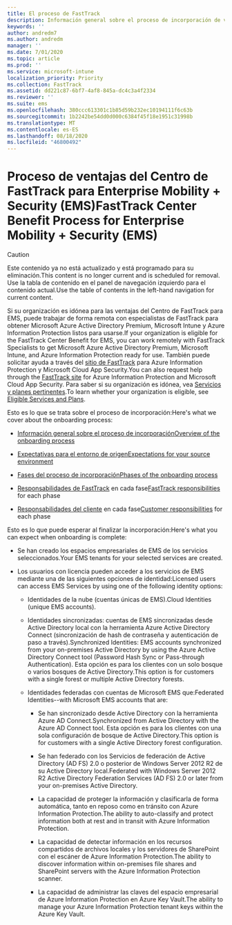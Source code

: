 ```yaml
---
title: El proceso de FastTrack
description: Información general sobre el proceso de incorporación de ventajas del Centro de FastTrack
keywords: ''
author: andredm7
ms.author: andredm
manager: ''
ms.date: 7/01/2020
ms.topic: article
ms.prod: ''
ms.service: microsoft-intune
localization_priority: Priority
ms.collection: FastTrack
ms.assetid: dd221c87-6bf7-4af8-845a-dc4c3a4f2334
ms.reviewer: ''
ms.suite: ems
ms.openlocfilehash: 380ccc613301c1b85d59b232ec10194111f6c63b
ms.sourcegitcommit: 1b2242be54dd0d000c6384f45f18e1951c31998b
ms.translationtype: MT
ms.contentlocale: es-ES
ms.lasthandoff: 08/18/2020
ms.locfileid: "46800492"
---
```

# <a name="fasttrack-center-benefit-process-for-enterprise-mobility--security-ems"></a><span data-ttu-id="4a633-103">Proceso de ventajas del Centro de FastTrack para Enterprise Mobility + Security (EMS)</span><span class="sxs-lookup"><span data-stu-id="4a633-103">FastTrack Center Benefit Process for Enterprise Mobility + Security (EMS)</span></span>

> [!CAUTION]
> <span data-ttu-id="4a633-104">Este contenido ya no está actualizado y está programado para su eliminación.</span><span class="sxs-lookup"><span data-stu-id="4a633-104">This content is no longer current and is scheduled for removal.</span></span> <span data-ttu-id="4a633-105">Use la tabla de contenido en el panel de navegación izquierdo para el contenido actual.</span><span class="sxs-lookup"><span data-stu-id="4a633-105">Use the table of contents in the left-hand navigation for current content.</span></span>

<span data-ttu-id="4a633-106">Si su organización es idónea para las ventajas del Centro de FastTrack para EMS, puede trabajar de forma remota con especialistas de FastTrack para obtener Microsoft Azure Active Directory Premium, Microsoft Intune y Azure Information Protection listos para usarse.</span><span class="sxs-lookup"><span data-stu-id="4a633-106">If your organization is eligible for the FastTrack Center Benefit for EMS, you can work remotely with FastTrack Specialists to get Microsoft Azure Active Directory Premium, Microsoft Intune, and Azure Information Protection ready for use.</span></span> <span data-ttu-id="4a633-107">También puede solicitar ayuda a través del [sitio de FastTrack](https://www.microsoft.com/fasttrack/microsoft-365/ems) para Azure Information Protection y Microsoft Cloud App Security.</span><span class="sxs-lookup"><span data-stu-id="4a633-107">You can also request help through the [FastTrack site](https://www.microsoft.com/fasttrack/microsoft-365/ems) for Azure Information Protection and Microsoft Cloud App Security.</span></span> <span data-ttu-id="4a633-108">Para saber si su organización es idónea, vea [Servicios y planes pertinentes](M365-eligible-services-and-plans.md).</span><span class="sxs-lookup"><span data-stu-id="4a633-108">To learn whether your organization is eligible, see [Eligible Services and Plans](M365-eligible-services-and-plans.md).</span></span>


<span data-ttu-id="4a633-109">Esto es lo que se trata sobre el proceso de incorporación:</span><span class="sxs-lookup"><span data-stu-id="4a633-109">Here's what we cover about the onboarding process:</span></span>

-   [<span data-ttu-id="4a633-110">Información general sobre el proceso de incorporación</span><span class="sxs-lookup"><span data-stu-id="4a633-110">Overview of the onboarding process</span></span>](EMS-fasttrack-benefit-overview.md)

-   [<span data-ttu-id="4a633-111">Expectativas para el entorno de origen</span><span class="sxs-lookup"><span data-stu-id="4a633-111">Expectations for your source environment</span></span>](EMS-source-environment-expectations.md)

-   [<span data-ttu-id="4a633-112">Fases del proceso de incorporación</span><span class="sxs-lookup"><span data-stu-id="4a633-112">Phases of the onboarding process</span></span>](EMS-onboarding-phases.md)

-   <span data-ttu-id="4a633-113">[Responsabilidades de FastTrack](EMS-fasttrack-responsibilities.md) en cada fase</span><span class="sxs-lookup"><span data-stu-id="4a633-113">[FastTrack responsibilities](EMS-fasttrack-responsibilities.md) for each phase</span></span>

-   <span data-ttu-id="4a633-114">[Responsabilidades del cliente](EMS-your-responsibilities.md) en cada fase</span><span class="sxs-lookup"><span data-stu-id="4a633-114">[Customer responsibilities](EMS-your-responsibilities.md) for each phase</span></span>

<span data-ttu-id="4a633-115">Esto es lo que puede esperar al finalizar la incorporación:</span><span class="sxs-lookup"><span data-stu-id="4a633-115">Here's what you can expect when onboarding is complete:</span></span>

-   <span data-ttu-id="4a633-116">Se han creado los espacios empresariales de EMS de los servicios seleccionados.</span><span class="sxs-lookup"><span data-stu-id="4a633-116">Your EMS tenants for your selected services are created.</span></span>

-   <span data-ttu-id="4a633-117">Los usuarios con licencia pueden acceder a los servicios de EMS mediante una de las siguientes opciones de identidad:</span><span class="sxs-lookup"><span data-stu-id="4a633-117">Licensed users can access EMS Services by using one of the following identity options:</span></span>

    -   <span data-ttu-id="4a633-118">Identidades de la nube (cuentas únicas de EMS).</span><span class="sxs-lookup"><span data-stu-id="4a633-118">Cloud Identities (unique EMS accounts).</span></span>

    -   <span data-ttu-id="4a633-119">Identidades sincronizadas: cuentas de EMS sincronizadas desde Active Directory local con la herramienta Azure Active Directory Connect (sincronización de hash de contraseña y autenticación de paso a través).</span><span class="sxs-lookup"><span data-stu-id="4a633-119">Synchronized Identities: EMS accounts synchronized from your on-premises Active Directory by using the Azure Active Directory Connect tool (Password Hash Sync or Pass-through Authentication).</span></span> <span data-ttu-id="4a633-120">Esta opción es para los clientes con un solo bosque o varios bosques de Active Directory.</span><span class="sxs-lookup"><span data-stu-id="4a633-120">This option is for customers with a single forest or multiple Active Directory forests.</span></span>

    -   <span data-ttu-id="4a633-121">Identidades federadas con cuentas de Microsoft EMS que:</span><span class="sxs-lookup"><span data-stu-id="4a633-121">Federated Identities--with Microsoft EMS accounts that are:</span></span>

        -   <span data-ttu-id="4a633-122">Se han sincronizado desde Active Directory con la herramienta Azure AD Connect.</span><span class="sxs-lookup"><span data-stu-id="4a633-122">Synchronized from Active Directory with the Azure AD Connect tool.</span></span> <span data-ttu-id="4a633-123">Esta opción es para los clientes con una sola configuración de bosque de Active Directory.</span><span class="sxs-lookup"><span data-stu-id="4a633-123">This option is for customers with a single Active Directory forest configuration.</span></span>

        -   <span data-ttu-id="4a633-124">Se han federado con los Servicios de federación de Active Directory (AD FS) 2.0 o posterior de Windows Server 2012 R2 de su Active Directory local.</span><span class="sxs-lookup"><span data-stu-id="4a633-124">Federated with Windows Server 2012 R2 Active Directory Federation Services (AD FS) 2.0 or later from your on-premises Active Directory.</span></span>

        -   <span data-ttu-id="4a633-125">La capacidad de proteger la información y clasificarla de forma automática, tanto en reposo como en tránsito con Azure Information Protection.</span><span class="sxs-lookup"><span data-stu-id="4a633-125">The ability to auto-classify and protect information both at rest and in transit with Azure Information Protection.</span></span> 

        -   <span data-ttu-id="4a633-126">La capacidad de detectar información en los recursos compartidos de archivos locales y los servidores de SharePoint con el escáner de Azure Information Protection.</span><span class="sxs-lookup"><span data-stu-id="4a633-126">The ability to discover information within on-premises file shares and SharePoint servers with the Azure Information Protection scanner.</span></span> 

        -   <span data-ttu-id="4a633-127">La capacidad de administrar las claves del espacio empresarial de Azure Information Protection en Azure Key Vault.</span><span class="sxs-lookup"><span data-stu-id="4a633-127">The ability to manage your Azure Information Protection tenant keys within the Azure Key Vault.</span></span> 


